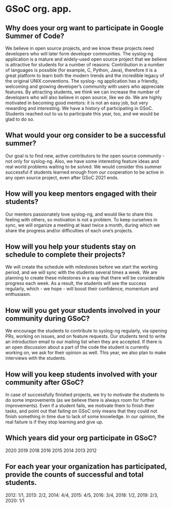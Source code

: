 # GSoC org. app.

## Why does your org want to participate in Google Summer of Code?
We believe in open source projects, and we know these projects need
developers who will later form developer communities. The syslog-ng application is
a mature and widely-used open source project that we believe is attractive for
students for a number of reasons: Contribution in a number of languages is
possible (for example, C, Python, Java), therefore it is a great platform to learn both the
modern trends and the incredible legacy of the original UNIX conventions. The syslog-
ng application has a friendly, welcoming and growing developer’s community
with users who appreciate features. By attracting students, we think we can
increase the number of developers who will also believe in open source, like we do.
We are highly motivated in becoming good mentors: it is not an easy job, but very rewarding and interesting.
We have a history of participating in GSoC. Students reached out to us to participate this year, too, and we would be glad to do so.

## What would your org consider to be a successful summer?
Our goal is to find new, active contributors to the open source community - not only for syslog-ng. Also, we have some interesting feature ideas and real world problems waiting to be solved.
We would consider this summer successful if students learned enough from our cooperation to be  active in any open source project, even after GSoC 2021 ends.

## How will you keep mentors engaged with their students?
Our mentors passionately love syslog-ng, and would like to share this feeling with others, so motivation is not a problem. To keep ourselves in sync, we will organize a meeting at least twice a month, during which we share the progress and/or difficulties of each one’s projects.

## How will you help your students stay on schedule to complete their projects?
We will create the schedule with milestones before we start the working period, and we will sync with the students several times a week. We are planning to create these milestones in a way that there will be considerable progress each week. As a result, the students will see the success regularly, which - we hope - will boost their confidence, momentum and enthusiasm.

## How will you get your students involved in your community during GSoC?
We encourage the students to contribute to syslog-ng regularly, via opening PRs, working on issues, and on feature requests. Our students tend to write an introduction email to our mailing list when they are accepted. If there is an open discussion about a part of the code the student is currently working on, we ask for their opinion as well. This year, we also plan to make interviews with the students.

## How will you keep students involved with your community after GSoC?
In case of successfully finished projects, we try to motivate the students to do some improvements (as we believe there is always room for further improvements).
Even if a student fails, we motivate them to finish their tasks, and point out that failing on GSoC only means that they could not finish something in time due to lack of some knowledge.
In our opinion, the real failure is if they stop learning and give up.


## Which years did your org participate in GSoC?
2020 2019 2018 2016 2015 2014 2013 2012

## For each year your organization has participated, provide the counts of successful and total students.
2012: 1/1, 2013: 2/2, 2014: 4/4, 2015: 4/5, 2016: 3/4, 2018: 1/2, 2019: 2/3, 2020: 1/1

